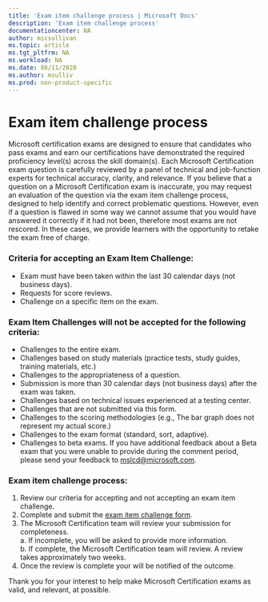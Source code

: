 ```yaml
---
title: 'Exam item challenge process | Microsoft Docs'
description: 'Exam item challenge process' 
documentationcenter: NA 
author: micsullivan
ms.topic: article
ms.tgt_pltfrm: NA
ms.workload: NA
ms.date: 08/11/2020
ms.author: msulliv
ms.prod: non-product-specific
---
```

# Exam item challenge process

Microsoft certification exams are designed to ensure that candidates who pass exams and earn our certifications have demonstrated the required proficiency level(s) across the skill domain(s). Each Microsoft Certification exam question is carefully reviewed by a panel of technical and job-function experts for technical accuracy, clarity, and relevance. If you believe that a question on a Microsoft Certification exam is inaccurate, you may request an evaluation of the question via the exam item challenge process, designed to help identify and correct problematic questions. However, even if a question is flawed in some way we cannot assume that you would have answered it correctly if it had not been, therefore most exams are not rescored. In these cases, we provide learners with the opportunity to retake the exam free of charge.

### Criteria for accepting an Exam Item Challenge:

- Exam must have been taken within the last 30 calendar days (not business days).
- Requests for score reviews.
- Challenge on a specific item on the exam.

### Exam Item Challenges will not be accepted for the following criteria:

- Challenges to the entire exam.
- Challenges based on study materials (practice tests, study guides, training materials, etc.)
- Challenges to the appropriateness of a question.
- Submission is more than 30 calendar days (not business days) after the exam was taken.
- Challenges based on technical issues experienced at a testing center.
- Challenges that are not submitted via this form.
- Challenges to the scoring methodologies (e.g., The bar graph does not represent my actual score.)
- Challenges to the exam format (standard, sort, adaptive).
- Challenges to beta exams. If you have additional feedback about a Beta exam that you were unable to provide during the comment period, please send your feedback to [mslcd@microsoft.com](mailto:mslcd@microsoft.com). 

### Exam item challenge process:

1. Review our criteria for accepting and not accepting an exam item challenge.
2. Complete and submit the [exam item challenge form](https://forms.office.com/Pages/ResponsePage.aspx?id=v4j5cvGGr0GRqy180BHbR_ISAtLPKo9OtWclB8hC17dUOEpJNklTMlBWWFc0UUI2VjJBTUI5REVWUC4u).
3. The Microsoft Certification team will review your submission for completeness.  
   a.	If incomplete, you will be asked to provide more information.  
   b.	If complete, the Microsoft Certification team will review. A review takes approximately two weeks.
4. Once the review is complete your will be notified of the outcome.

Thank you for your interest to help make Microsoft Certification exams as valid, and relevant, at possible.

